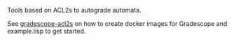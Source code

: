 Tools based on ACL2s to autograde automata.

See [gradescope-acl2s](https://github.com/ankitku/gradescope-acl2s) on how to create docker images for Gradescope and example.lisp to get started.
